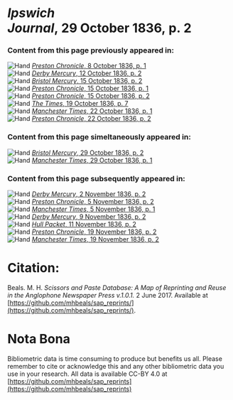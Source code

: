 # *Ipswich Journal*, 29 October 1836, p. 2  
  
### Content from this page previously appeared in:  
![Hand](http://scissorsandpaste.net/wp-content/uploads/2017/06/smallhandpointer.png) [*Preston Chronicle*, 8 October 1836, p. 1](https://mhbeals.github.io/sap_html/Preston-Chronicle/Preston-Chronicle-8-October-1836-p-1)  
![Hand](http://scissorsandpaste.net/wp-content/uploads/2017/06/smallhandpointer.png) [*Derby Mercury*, 12 October 1836, p. 2](https://mhbeals.github.io/sap_html/Derby-Mercury/Derby-Mercury-12-October-1836-p-2)  
![Hand](http://scissorsandpaste.net/wp-content/uploads/2017/06/smallhandpointer.png) [*Bristol Mercury*, 15 October 1836, p. 2](https://mhbeals.github.io/sap_html/Bristol-Mercury/Bristol-Mercury-15-October-1836-p-2)  
![Hand](http://scissorsandpaste.net/wp-content/uploads/2017/06/smallhandpointer.png) [*Preston Chronicle*, 15 October 1836, p. 1](https://mhbeals.github.io/sap_html/Preston-Chronicle/Preston-Chronicle-15-October-1836-p-1)  
![Hand](http://scissorsandpaste.net/wp-content/uploads/2017/06/smallhandpointer.png) [*Preston Chronicle*, 15 October 1836, p. 2](https://mhbeals.github.io/sap_html/Preston-Chronicle/Preston-Chronicle-15-October-1836-p-2)  
![Hand](http://scissorsandpaste.net/wp-content/uploads/2017/06/smallhandpointer.png) [*The Times*, 19 October 1836, p. 7](https://mhbeals.github.io/sap_html/The-Times/The-Times-19-October-1836-p-7)  
![Hand](http://scissorsandpaste.net/wp-content/uploads/2017/06/smallhandpointer.png) [*Manchester Times*, 22 October 1836, p. 1](https://mhbeals.github.io/sap_html/Manchester-Times/Manchester-Times-22-October-1836-p-1)  
![Hand](http://scissorsandpaste.net/wp-content/uploads/2017/06/smallhandpointer.png) [*Preston Chronicle*, 22 October 1836, p. 2](https://mhbeals.github.io/sap_html/Preston-Chronicle/Preston-Chronicle-22-October-1836-p-2)  
  
### Content from this page simeltaneously appeared in:  
![Hand](http://scissorsandpaste.net/wp-content/uploads/2017/06/smallhandpointer.png) [*Bristol Mercury*, 29 October 1836, p. 2](https://mhbeals.github.io/sap_html/Bristol-Mercury/Bristol-Mercury-29-October-1836-p-2)  
![Hand](http://scissorsandpaste.net/wp-content/uploads/2017/06/smallhandpointer.png) [*Manchester Times*, 29 October 1836, p. 1](https://mhbeals.github.io/sap_html/Manchester-Times/Manchester-Times-29-October-1836-p-1)  
  
### Content from this page subsequently appeared in:  
![Hand](http://scissorsandpaste.net/wp-content/uploads/2017/06/smallhandpointer.png) [*Derby Mercury*, 2 November 1836, p. 2](https://mhbeals.github.io/sap_html/Derby-Mercury/Derby-Mercury-2-November-1836-p-2)  
![Hand](http://scissorsandpaste.net/wp-content/uploads/2017/06/smallhandpointer.png) [*Preston Chronicle*, 5 November 1836, p. 2](https://mhbeals.github.io/sap_html/Preston-Chronicle/Preston-Chronicle-5-November-1836-p-2)  
![Hand](http://scissorsandpaste.net/wp-content/uploads/2017/06/smallhandpointer.png) [*Manchester Times*, 5 November 1836, p. 1](https://mhbeals.github.io/sap_html/Manchester-Times/Manchester-Times-5-November-1836-p-1)  
![Hand](http://scissorsandpaste.net/wp-content/uploads/2017/06/smallhandpointer.png) [*Derby Mercury*, 9 November 1836, p. 2](https://mhbeals.github.io/sap_html/Derby-Mercury/Derby-Mercury-9-November-1836-p-2)  
![Hand](http://scissorsandpaste.net/wp-content/uploads/2017/06/smallhandpointer.png) [*Hull Packet*, 11 November 1836, p. 2](https://mhbeals.github.io/sap_html/Hull-Packet/Hull-Packet-11-November-1836-p-2)  
![Hand](http://scissorsandpaste.net/wp-content/uploads/2017/06/smallhandpointer.png) [*Preston Chronicle*, 19 November 1836, p. 2](https://mhbeals.github.io/sap_html/Preston-Chronicle/Preston-Chronicle-19-November-1836-p-2)  
![Hand](http://scissorsandpaste.net/wp-content/uploads/2017/06/smallhandpointer.png) [*Manchester Times*, 19 November 1836, p. 2](https://mhbeals.github.io/sap_html/Manchester-Times/Manchester-Times-19-November-1836-p-2)  


# Citation: 

Beals. M. H. *Scissors and Paste Database: A Map of Reprinting and Reuse in the Anglophone Newspaper Press v.1.0.1.* 2 June 2017. Available at [https://github.com/mhbeals/sap_reprints/](https://github.com/mhbeals/sap_reprints/). 

# Nota Bona

Bibliometric data is time consuming to produce but benefits us all. Please remember to cite or acknowledge this and any other bibliometric data you use in your research. All data is available CC-BY 4.0 at [https://github.com/mhbeals/sap_reprints](https://github.com/mhbeals/sap_reprints)